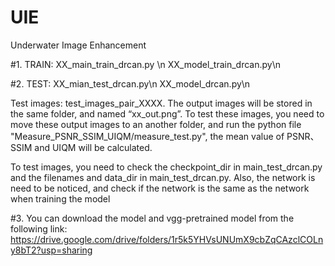 # UIE
Underwater Image Enhancement


#1. TRAIN:
XX_main_train_drcan.py \n
XX_model_train_drcan.py\n

#2. TEST:
XX_mian_test_drcan.py\n
XX_model_drcan.py\n

Test images: test_images_pair_XXXX.
The output images will be stored in the same folder, and named “xx_out.png”.
To test these images, you need to move these output images to an another folder, and run the python file "Measure_PSNR_SSIM_UIQM/measure_test.py", the mean value of PSNR、SSIM and UIQM will be calculated.

To test images, you need to check the checkpoint_dir in main_test_drcan.py and the filenames and data_dir in main_test_drcan.py. Also, the network is need to be noticed, and check if the network is the same as the network when training the model

#3.
You can download the model and vgg-pretrained model from the following link: https://drive.google.com/drive/folders/1r5k5YHVsUNUmX9cbZqCAzclCOLny8bT2?usp=sharing


